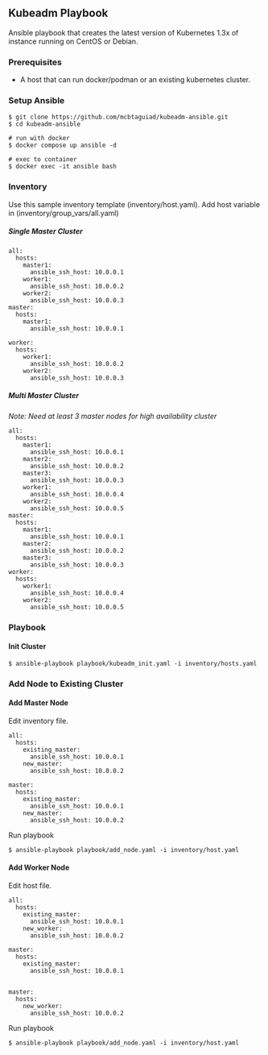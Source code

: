 ## Kubeadm Playbook
Ansible playbook that creates the latest version of Kubernetes 1.3x of instance running on CentOS or Debian.
### Prerequisites

- A host that can run docker/podman or an existing kubernetes cluster.

### Setup Ansible
```
$ git clone https://github.com/mcbtaguiad/kubeadm-ansible.git
$ cd kubeadm-ansible

# run with docker
$ docker compose up ansible -d

# exec to container
$ docker exec -it ansible bash
```

### Inventory
Use this sample inventory template (inventory/host.yaml). 
Add host variable in (inventory/group_vars/all.yaml)
##### Single Master Cluster
```
all:
  hosts:
    master1:
      ansible_ssh_host: 10.0.0.1
    worker1:
      ansible_ssh_host: 10.0.0.2
    worker2:
      ansible_ssh_host: 10.0.0.3
master:
  hosts:
    master1:
      ansible_ssh_host: 10.0.0.1

worker:
  hosts:
    worker1:
      ansible_ssh_host: 10.0.0.2
    worker2:
      ansible_ssh_host: 10.0.0.3
```
##### Multi Master Cluster
*Note: Need at least 3 master nodes for high availability cluster*
```
all:
  hosts:
    master1:
      ansible_ssh_host: 10.0.0.1
    master2:
      ansible_ssh_host: 10.0.0.2
    master3:
      ansible_ssh_host: 10.0.0.3
    worker1:
      ansible_ssh_host: 10.0.0.4
    worker2:
      ansible_ssh_host: 10.0.0.5
master:
  hosts:
    master1:
      ansible_ssh_host: 10.0.0.1
    master2:
      ansible_ssh_host: 10.0.0.2
    master3:
      ansible_ssh_host: 10.0.0.3
worker:
  hosts:
    worker1:
      ansible_ssh_host: 10.0.0.4
    worker2:
      ansible_ssh_host: 10.0.0.5
```
### Playbook
#### Init Cluster
```
$ ansible-playbook playbook/kubeadm_init.yaml -i inventory/hosts.yaml 
```

### Add Node to Existing Cluster
#### Add Master Node
Edit inventory file.
```
all:
  hosts:
    existing_master:
      ansible_ssh_host: 10.0.0.1
    new_master:
      ansible_ssh_host: 10.0.0.2

master:
  hosts:
    existing_master:
      ansible_ssh_host: 10.0.0.1
    new_master:
      ansible_ssh_host: 10.0.0.2
```

Run playbook
```
$ ansible-playbook playbook/add_node.yaml -i inventory/host.yaml
```

#### Add Worker Node
Edit host file.
```
all:
  hosts:
    existing_master:
      ansible_ssh_host: 10.0.0.1
    new_worker:
      ansible_ssh_host: 10.0.0.2
      
master:
  hosts:
    existing_master:
      ansible_ssh_host: 10.0.0.1


master:
  hosts:
    new_worker:
      ansible_ssh_host: 10.0.0.2
```

Run playbook
```
$ ansible-playbook playbook/add_node.yaml -i inventory/host.yaml
```

